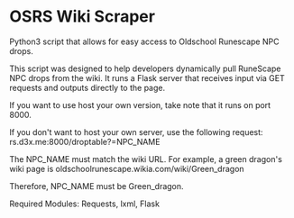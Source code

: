 # OSRS Wiki Scraper

Python3 script that allows for easy access to Oldschool Runescape NPC drops.


This script was designed to help developers dynamically pull RuneScape NPC drops from the wiki. It runs a Flask server that receives input via GET requests and outputs directly to the page.


If you want to use host your own version, take note that it runs on port 8000.


If you don't want to host your own server, use the following request: rs.d3x.me:8000/droptable?=NPC_NAME

The NPC_NAME must match the wiki URL. For example, a green dragon's wiki page is oldschoolrunescape.wikia.com/wiki/Green_dragon

Therefore, NPC_NAME must be Green_dragon.



Required Modules: Requests, lxml, Flask
